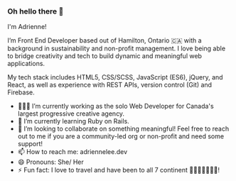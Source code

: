 ### Oh hello there 👋

I'm Adrienne!  

I’m Front End Developer based out of Hamilton, Ontario 🇨🇦 with a background in sustainability and non-profit management. I love being able to bridge creativity and tech to build dynamic and meaningful web applications.

My tech stack includes HTML5, CSS/SCSS, JavaScript (ES6), jQuery, and React, as well as experience with REST APIs, version control (Git) and Firebase.

- 👩🏻‍💻 I’m currently working as the solo Web Developer for Canada's largest progressive creative agency.
- 💎 I’m currently learning Ruby on Rails.
- 👯 I’m looking to collaborate on something meaningful!  Feel free to reach out to me if you are a community-led org or non-profit and need some support!
- 📫 How to reach me: adriennelee.dev
- 😄 Pronouns: She/ Her
- ⚡ Fun fact: I love to travel and have been to all 7 continent 🐧🍾🍔🦘🦜🥟🐘!

<!--
**adrienneklee/adrienneklee** is a ✨ _special_ ✨ repository because its `README.md` (this file) appears on your GitHub profile.

-->
